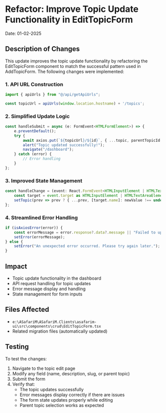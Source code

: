 # Refactor: Improve Topic Update Functionality in EditTopicForm
Date: 01-02-2025

## Description of Changes
This update improves the topic update functionality by refactoring the EditTopicForm component to match the successful pattern used in AddTopicForm. The following changes were implemented:

### 1. API URL Construction
```typescript
import { apiUrls } from "@/api/getApiUrls";

const topicUrl = apiUrls(window.location.hostname) + '/topics';
```

### 2. Simplified Update Logic
```typescript
const handleSubmit = async (e: FormEvent<HTMLFormElement>) => {
    e.preventDefault();
    try {
        await axios.put(`${topicUrl}/${id}`, { ...topic, parentTopicId });
        alert("Topic updated successfully!");
        navigate("/dashboard");
    } catch (error) {
        // Error handling
    }
};
```

### 3. Improved State Management
```typescript
const handleChange = (event: React.FormEvent<HTMLInputElement | HTMLTextAreaElement>, newValue?: string) => {
    const target = event.target as HTMLInputElement | HTMLTextAreaElement;
    setTopic(prev => prev ? { ...prev, [target.name]: newValue !== undefined ? newValue : target.value } : prev);
};
```

### 4. Streamlined Error Handling
```typescript
if (isAxiosError(error)) {
    const errorMessage = error.response?.data?.message || "Failed to update the topic. Please try again.";
    setError(errorMessage);
} else {
    setError("An unexpected error occurred. Please try again later.");
}
```

## Impact
- Topic update functionality in the dashboard
- API request handling for topic updates
- Error message display and handling
- State management for form inputs

## Files Affected
- `e:\ASafariM\ASafariM.Clients\asafarim-ui\src\components\crud\EditTopicForm.tsx`
- Related migration files (automatically updated)

## Testing
To test the changes:
1. Navigate to the topic edit page
2. Modify any field (name, description, slug, or parent topic)
3. Submit the form
4. Verify that:
   - The topic updates successfully
   - Error messages display correctly if there are issues
   - The form state updates properly while editing
   - Parent topic selection works as expected

